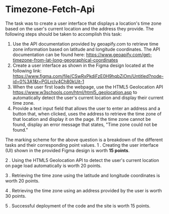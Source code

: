 # Timezone-Fetch-Api

The task was to create a user interface that displays a location's time zone based on the user's current location and the address they provide. The following steps should be taken to accomplish this task:

1. Use the API documentation provided by geoapify.com to retrieve time zone information based on latitude and longitude coordinates. The API documentation can be found here: https://www.geoapify.com/get-timezone-from-lat-long-geographical-coordinates
2. Create a user interface as shown in the Figma design located at the following link: https://www.figma.com/file/CSwRxPkdiFzE0H9hqbZiOm/Untitled?node-id=0%3A1&t=PGLrcIv4Ch80kUit-1
3. When the user first loads the webpage, use the HTML5 Geolocation API https://www.w3schools.com/html/html5_geolocation.asp to automatically detect the user's current location and display their current time zone.
4. Provide a text input field that allows the user to enter an address and a button that, when clicked, uses the address to retrieve the time zone of that location and display it on the page. If the time zone cannot be found, display an error message that states, "Time zone could not be found."

The marking scheme for the above question is a breakdown of the different tasks and their corresponding point values.
1 . Creating the user interface (UI) shown in the provided Figma design is worth **15 points**.

2 . Using the HTML5 Geolocation API to detect the user's current location on page load automatically is worth 20 points.

3 . Retrieving the time zone using the latitude and longitude coordinates is worth 20 points.

4 . Retrieving the time zone using an address provided by the user is worth 30 points.

5 . Successful deployment of the code and the site is worth 15 points.
